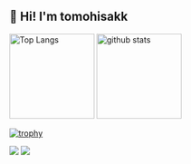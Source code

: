 ## 👋 Hi! I'm tomohisakk
<p align="left"> 
  <img alt="Top Langs" height="150px" src="https://github-readme-stats.vercel.app/api/top-langs/?username=tommhisakk&layout=compact&count_private=true&show_icons=true&show_icons=true&theme=onedark" />
  <img alt="github stats" height="150px" src="https://github-readme-stats.vercel.app/api?username=tomohisakk&count_private=true&show_icons=true&show_icons=true&theme=onedark" />
</p>

[![trophy](https://github-profile-trophy.vercel.app/?username=tomohisakk&theme=gruvbox)](https://github.com/ryo-ma/github-profile-trophy)

[![](https://activity-graph.herokuapp.com/graph?username=tomohisakk&theme=github)](https://activity-graph.herokuapp.com/graph?username=tomohisakk&theme=github)
[![](https://github-readme-streak-stats.herokuapp.com/?user=tomohisakk&theme=dark)](https://github-readme-streak-stats.herokuapp.com/?user=tomohisakk&theme=dark)

